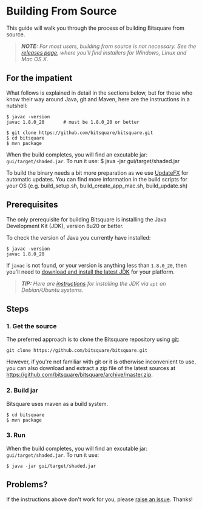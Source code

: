 Building From Source
====================

This guide will walk you through the process of building Bitsquare from source.

> _**NOTE:** For most users, building from source is not necessary. See the [releases page](https://github.com/bitsquare/bitsquare/releases), where you'll find installers for Windows, Linux and Mac OS X._


For the impatient
-----------------

What follows is explained in detail in the sections below, but for those who know their way around Java, git and Maven, here are the instructions in a nutshell:

    $ javac -version
    javac 1.8.0_20       # must be 1.8.0_20 or better

    $ git clone https://github.com/bitsquare/bitsquare.git
    $ cd bitsquare
    $ mvn package    

When the build completes, you will find an excutable jar: `gui/target/shaded.jar`. 
To run it use:
    $ java -jar gui/target/shaded.jar

To build the binary needs a bit more preparation as we use [UpdateFX](https://github.com/vinumeris/updatefx) for automatic updates.
You can find more information in the build scripts for your OS (e.g. build_setup.sh, build_create_app_mac.sh, build_update.sh)

Prerequisites
-------------

The only prerequisite for building Bitsquare is installing the Java Development Kit (JDK), version 8u20 or better.

To check the version of Java you currently have installed:

    $ javac -version
    javac 1.8.0_20

If `javac` is not found, or your version is anything less than `1.8.0_20`, then you'll need to [download and install the latest JDK]( http://www.oracle.com/technetwork/java/javase/downloads/jdk8-downloads-2133151.html) for your platform.

> _**TIP:** Here are [instructions](http://www.webupd8.org/2014/03/how-to-install-oracle-java-8-in-debian.html) for installing the JDK via `apt` on Debian/Ubuntu systems._


Steps
-----

### 1. Get the source

The preferred approach is to clone the Bitsquare repository using [git](http://www.git-scm.com/):

    git clone https://github.com/bitsquare/bitsquare.git

However, if you're not familiar with git or it is otherwise inconvenient to use, you can also download and extract a zip file of the latest sources at https://github.com/bitsquare/bitsquare/archive/master.zip.


### 2. Build jar

Bitsquare uses maven as a build system. 

    $ cd bitsquare
    $ mvn package
    

### 3. Run

When the build completes, you will find an excutable jar: `gui/target/shaded.jar`. 
To run it use:

    $ java -jar gui/target/shaded.jar

Problems?
---------

If the instructions above don't work for you, please [raise an issue](https://github.com/bitsquare/bitsquare/issues/new?labels=%5Bbuild%5D). Thanks!
